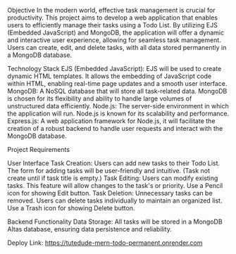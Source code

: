 Objective
In the modern world, effective task management is crucial for productivity. This project aims to develop a web application that enables users to efficiently manage their tasks using a Todo List. By utilizing EJS (Embedded JavaScript) and MongoDB, the application will offer a dynamic and interactive user experience, allowing for seamless task management. Users can create, edit, and delete tasks, with all data stored permanently in a MongoDB database.

Technology Stack
EJS (Embedded JavaScript): EJS will be used to create dynamic HTML templates. It allows the embedding of JavaScript code within HTML, enabling real-time page updates and a smooth user interface.
MongoDB: A NoSQL database that will store all task-related data. MongoDB is chosen for its flexibility and ability to handle large volumes of unstructured data efficiently.
Node.js: The server-side environment in which the application will run. Node.js is known for its scalability and performance.
Express.js: A web application framework for Node.js, it will facilitate the creation of a robust backend to handle user requests and interact with the MongoDB database.

Project Requirements

User Interface
Task Creation: Users can add new tasks to their Todo List. The form for adding tasks will be user-friendly and intuitive. (Task not create until if task title is empty.)
Task Editing: Users can modify existing tasks. This feature will allow changes to the task's  or priority. Use a Pencil icon for showing Edit button.
Task Deletion: Unnecessary tasks can be removed. Users can delete tasks individually to maintain an organized list. Use a Trash icon for showing Delete button.

Backend Functionality
Data Storage: All tasks will be stored in a MongoDB Altas database, ensuring data persistence and reliability.

Deploy Link:
https://tutedude-mern-todo-permanent.onrender.com